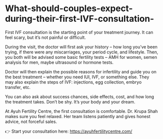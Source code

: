# What-should-couples-expect-during-their-first-IVF-consultation-

First IVF consultation is the starting point of your treatment journey. It can feel scary, but it’s not painful or difficult.

During the visit, the doctor will first ask your history – how long you’ve been trying, if there were any miscarriages, your period cycle, and lifestyle. Then, you both will be advised some basic fertility tests – AMH for women, semen analysis for men, maybe ultrasound or hormone tests.

Doctor will then explain the possible reasons for infertility and guide you on the best treatment – whether you need IUI, IVF, or something else. They may also explain the steps of IVF: injections, egg collection, embryo transfer, etc.

You can also ask about success chances, side effects, cost, and how long the treatment takes. Don’t be shy. It’s your body and your dream.

At Ayuh Fertility Centre, the first consultation is comfortable. Dr. Krupa Shah makes sure you feel relaxed. Her team listens patiently and gives honest advice, not forceful sales.

👉 Start your consultation here: https://ayuhfertilitycentre.com/
